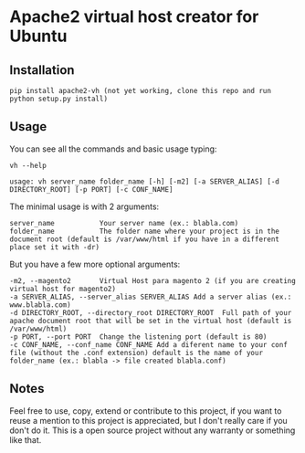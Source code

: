 # Apache2 virtual host creator for Ubuntu

## Installation

    pip install apache2-vh (not yet working, clone this repo and run python setup.py install)

## Usage

You can see all the commands and basic usage typing:

    vh --help
    
    usage: vh server_name folder_name [-h] [-m2] [-a SERVER_ALIAS] [-d DIRECTORY_ROOT] [-p PORT] [-c CONF_NAME]                                                     
                                                      
The minimal usage is with 2 arguments:
                                                                                                                                                      
                                                       
    server_name           Your server name (ex.: blabla.com)                                    
    folder_name           The folder name where your project is in the document root (default is /var/www/html if you have in a different place set it with -dr)                         
                                                                             
But you have a few more optional arguments: 
                                                         
    -m2, --magento2       Virtual Host para magento 2 (if you are creating  virtual host for magento2)                         
    -a SERVER_ALIAS, --server_alias SERVER_ALIAS Add a server alias (ex.: www.blabla.com)                                 
    -d DIRECTORY_ROOT, --directory_root DIRECTORY_ROOT  Full path of your apache document root that will be set in the virtual host (default is /var/www/html)   
    -p PORT, --port PORT  Change the listening port (default is 80)             
    -c CONF_NAME, --conf_name CONF_NAME Add a diferent name to your conf file (without the .conf extension) default is the name of your folder_name (ex.: blabla -> file created blabla.conf)                       

## Notes

 Feel free to use, copy, extend or contribute to this project, if you want to reuse a mention to this project is appreciated, but I don't really care if you don't do it.
 This is a open source project without any warranty or something like that. 
